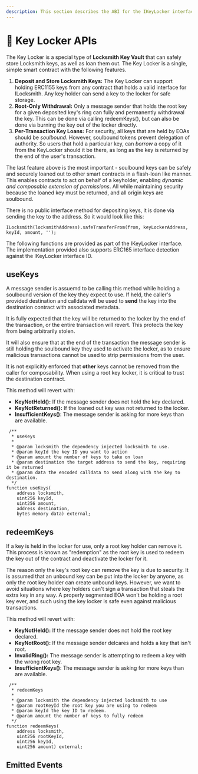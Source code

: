 ```yaml
---
description: This section describes the ABI for the IKeyLocker interface.
---
```


# 🤝 Key Locker APIs

The Key Locker is a special type of **Locksmith Key Vault** that can safely store Locksmith keys, as well as loan them out. The Key Locker is a single, simple smart contract with the following features.

1. **Deposit and Store Locksmith Keys:** The Key Locker can support holding ERC1155 keys from any contract that holds a valid interface for ILocksmith. Any key holder can send a key to the locker for safe storage.
2. **Root-Only Withdrawal:** Only a message sender that holds the root key for a given deposited key's ring can fully and permanently withdrawal the key. This can be done via calling redeemKeys(), but can also be done via burning the key out of the locker directly.
3. **Per-Transaction Key Loans:** For security, all keys that are held by EOAs should be _soulbound_. However, soulbound tokens prevent delegation of authority. So users that hold a particular key, can _borrow_ a copy of it from the KeyLocker should it be there, as long as the key is returned by the end of the user's transaction.

The last feature above is the most important - soulbound keys can be safely and securely loaned out to other smart contracts in a flash-loan like manner. This enables contracts to act on behalf of a keyholder, enabling _dynamic and composable extension of permissions_. All while maintaining security because the loaned key must be returned, and all origin keys are soulbound.

There is no public interface method for depositing keys, it is done via sending the key to the address. So it would look like this:

```solidity
ILocksmith(locksmithAddress).safeTransferFrom(from, keyLockerAddress, keyId, amount, '');
```

The following functions are provided as part of the IKeyLocker interface. The implementation provided also supports ERC165 interface detection against the IKeyLocker interface ID.

## useKeys

A message sender is assuemd to be calling this method while holding a soulbound version of the key they expect to use. If held, the caller's provided destination and calldata will be used to **send** the key into the destination contract with associated metadata.

It is fully expected that the key will be returned to the locker by the end of the transaction, or the entire transaction will revert. This protects the key from being arbitrarily stolen.

It will also ensure that at the end of the transaction the message sender is still holding the soulbound key they used to activate the locker, as to ensure malicious transactions cannot be used to strip permissions from the user.

It is not explicitly enforced that **other** keys cannot be removed from the caller for composability. When using a root key locker, it is critical to trust the destination contract.

This method will revert with:

* **KeyNotHeld():** If the message sender does not hold the key declared.
* **KeyNotReturned():** If the loaned out key was not returned to the locker.
* **InsufficientKeys()**: The message sender is asking for more keys than are available.

```solidity
 /**
  * useKeys
  * 
  * @param locksmith the dependency injected locksmith to use.
  * @param keyId the key ID you want to action
  * @param amount the number of keys to take on loan
  * @param destination the target address to send the key, requiring it be returned
  * @param data the encoded calldata to send along with the key to destination.
  */
function useKeys(
    address locksmith, 
    uint256 keyId,
    uint256 amount, 
    address destination,
    bytes memory data) external;
```

## redeemKeys

If a key is held in the locker for use, only a root key holder can remove it. This process is known as "redemption" as the root key is used to redeem the key out of the contract and deactivate the locker for it.

The reason only the key's root key can remove the key is due to security. It is assumed that an unbound key can be put into the locker by anyone, as only the root key holder can create unbound keys. However, we want to avoid situations where key holders can't sign a transaction that steals the extra key in any way. A properly segmented EOA won't be holding a root key ever, and such using the key locker is safe even against malicious transactions.

This method will revert with:

* **KeyNotHeld():** If the message sender does not hold the root key declared.
* **KeyNotRoot():** If the message sender delcares and holds a key that isn't root.
* **InvalidRing():** The message sender is attempting to redeem a key with the wrong root key.
* **InsufficientKeys()**: The message sender is asking for more keys than are available.

```solidity
 /**
  * redeemKeys
  *
  * @param locksmith the dependency injected locksmith to use
  * @param rootKeyId the root key you are using to redeem
  * @param keyId the key ID to redeem.
  * @param amount the number of keys to fully redeem
  */
function redeemKeys(
    address locksmith,
    uint256 rootKeyId,
    uint256 keyId,
    uint256 amount) external;
```

## Emitted Events
